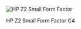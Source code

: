 ![HP Z2 Small Form Factor](https://support.hp.com/doc-images/411/c06100891.jpg)


HP Z2 Small Form Factor G4
